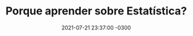 ---
layout: post
title:  "Porque aprender sobre Estatística?"
date:   2021-07-21 23:37:00 -0300
categories: estatistica-basica
---